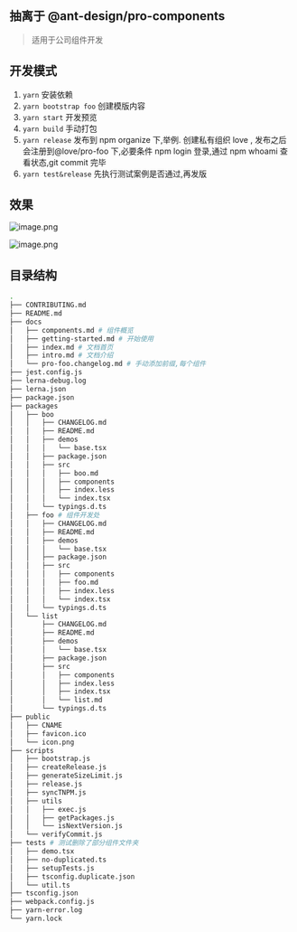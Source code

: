## 抽离于 @ant-design/pro-components

> 适用于公司组件开发

## 开发模式

1. `yarn` 安装依赖
2. `yarn bootstrap foo` 创建模版内容
3. `yarn start` 开发预览
4. `yarn build` 手动打包
5. `yarn release` 发布到 npm organize 下,举例. 创建私有组织 love , 发布之后会注册到@love/pro-foo 下,必要条件 npm login 登录,通过 npm whoami 查看状态,git commit 完毕
6. `yarn test&release` 先执行测试案例是否通过,再发版

## 效果

![image.png](https://i.loli.net/2020/11/27/nsZzFBovVjJm6e5.png)

![image.png](https://i.loli.net/2020/11/27/hy7DWTGFaIncq6H.png)

## 目录结构

```bash
.
├── CONTRIBUTING.md
├── README.md
├── docs
│   ├── components.md # 组件概览
│   ├── getting-started.md # 开始使用
│   ├── index.md # 文档首页
│   ├── intro.md # 文档介绍
│   └── pro-foo.changelog.md # 手动添加前缀,每个组件
├── jest.config.js
├── lerna-debug.log
├── lerna.json
├── package.json
├── packages
│   ├── boo
│   │   ├── CHANGELOG.md
│   │   ├── README.md
│   │   ├── demos
│   │   │   └── base.tsx
│   │   ├── package.json
│   │   ├── src
│   │   │   ├── boo.md
│   │   │   ├── components
│   │   │   ├── index.less
│   │   │   └── index.tsx
│   │   └── typings.d.ts
│   ├── foo # 组件开发处
│   │   ├── CHANGELOG.md
│   │   ├── README.md
│   │   ├── demos
│   │   │   └── base.tsx
│   │   ├── package.json
│   │   ├── src
│   │   │   ├── components
│   │   │   ├── foo.md
│   │   │   ├── index.less
│   │   │   └── index.tsx
│   │   └── typings.d.ts
│   └── list
│       ├── CHANGELOG.md
│       ├── README.md
│       ├── demos
│       │   └── base.tsx
│       ├── package.json
│       ├── src
│       │   ├── components
│       │   ├── index.less
│       │   ├── index.tsx
│       │   └── list.md
│       └── typings.d.ts
├── public
│   ├── CNAME
│   ├── favicon.ico
│   └── icon.png
├── scripts
│   ├── bootstrap.js
│   ├── createRelease.js
│   ├── generateSizeLimit.js
│   ├── release.js
│   ├── syncTNPM.js
│   ├── utils
│   │   ├── exec.js
│   │   ├── getPackages.js
│   │   └── isNextVersion.js
│   └── verifyCommit.js
├── tests # 测试删除了部分组件文件夹
│   ├── demo.tsx
│   ├── no-duplicated.ts
│   ├── setupTests.js
│   ├── tsconfig.duplicate.json
│   └── util.ts
├── tsconfig.json
├── webpack.config.js
├── yarn-error.log
└── yarn.lock

```
